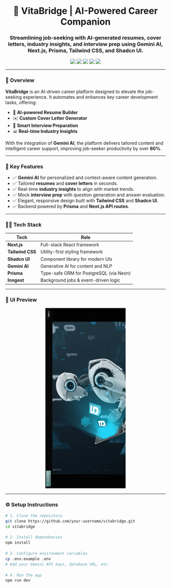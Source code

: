 <h1 align="center">🚀 VitaBridge | AI-Powered Career Companion</h1>
<h3 align="center">Streamlining job-seeking with AI-generated resumes, cover letters, industry insights, and interview prep using Gemini AI, Next.js, Prisma, Tailwind CSS, and Shadcn UI.</h3>

<p align="center">
  <img src="https://img.shields.io/badge/Framework-Next.js-000?logo=nextdotjs" />
  <img src="https://img.shields.io/badge/UI-Shadcn%20UI-blueviolet" />
  <img src="https://img.shields.io/badge/AI-Gemini%20AI-orange" />
  <img src="https://img.shields.io/badge/ORM-Prisma-green" />
  <img src="https://img.shields.io/badge/Maintainer-Krishna%20Dubey-lightgrey" />
</p>

---

<h3>📘 Overview</h3>

**VitaBridge** is an AI-driven career platform designed to elevate the job-seeking experience. It automates and enhances key career development tasks, offering:

- 📄 **AI-powered Resume Builder**
- ✉️ **Custom Cover Letter Generator**
- 🧠 **Smart Interview Preparation**
- 📊 **Real-time Industry Insights**

With the integration of **Gemini AI**, the platform delivers tailored content and intelligent career support, improving job-seeker productivity by over **60%**.

---

<h3>🎯 Key Features</h3>

- ✅ **Gemini AI** for personalized and context-aware content generation.
- ✅ Tailored **resumes** and **cover letters** in seconds.
- ✅ Real-time **industry insights** to align with market trends.
- ✅ Mock **interview prep** with question generation and answer evaluation.
- ✅ Elegant, responsive design built with **Tailwind CSS** and **Shadcn UI**.
- ✅ Backend powered by **Prisma** and **Next.js API routes**.

---

<h3>🧑‍💻 Tech Stack</h3>

| Tech         | Role                                 |
|--------------|--------------------------------------|
| **Next.js**  | Full-stack React framework           |
| **Tailwind CSS** | Utility-first styling framework     |
| **Shadcn UI** | Component library for modern UIs     |
| **Gemini AI** | Generative AI for content and NLP    |
| **Prisma**    | Type-safe ORM for PostgreSQL (via Neon) |
| **Inngest**   | Background jobs & event-driven logic |

---

<h3>📸 UI Preview</h3>

<p align="center">
  <img src="UI.png" alt="VitaBridge Screenshot" width="50%"   class="w-full max-w-xs mx-auto aspect-[3/4] object-cover rounded-xl shadow-lg"
 />
</p>

---

<h3>⚙️ Setup Instructions</h3>

```bash
# 1. Clone the repository
git clone https://github.com/your-username/vitabridge.git
cd vitabridge

# 2. Install dependencies
npm install

# 3. Configure environment variables
cp .env.example .env
# Add your Gemini API keys, database URL, etc.

# 4. Run the app
npm run dev
